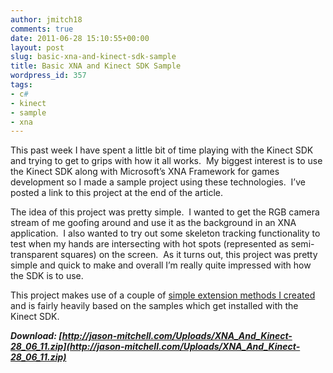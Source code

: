 ```yaml
---
author: jmitch18
comments: true
date: 2011-06-28 15:10:55+00:00
layout: post
slug: basic-xna-and-kinect-sdk-sample
title: Basic XNA and Kinect SDK Sample
wordpress_id: 357
tags:
- c#
- kinect
- sample
- xna
---
```


This past week I have spent a little bit of time playing with the Kinect SDK and trying to get to grips with how it all works.  My biggest interest is to use the Kinect SDK along with Microsoft’s XNA Framework for games development so I made a sample project using these technologies.  I’ve posted a link to this project at the end of the article.

<!-- more -->

The idea of this project was pretty simple.  I wanted to get the RGB camera stream of me goofing around and use it as the background in an XNA application.  I also wanted to try out some skeleton tracking functionality to test when my hands are intersecting with hot spots (represented as semi-transparent squares) on the screen.  As it turns out, this project was pretty simple and quick to make and overall I’m really quite impressed with how the SDK is to use.

This project makes use of a couple of [simple extension methods I created](http://jason-mitchell.com/2011/06/27/kinect-sdk-extension-methods/) and is fairly heavily based on the samples which get installed with the Kinect SDK.

**_Download: [http://jason-mitchell.com/Uploads/XNA_And_Kinect-28_06_11.zip](http://jason-mitchell.com/Uploads/XNA_And_Kinect-28_06_11.zip)_**
